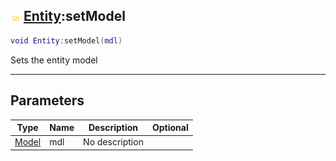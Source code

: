 ## ![shared](.gitbook/assets/shared.png) [Entity](./readme/Entity/README.md):setModel

```lua
void Entity:setModel(mdl)
```

Sets the entity model

------
## Parameters

| Type   | Name | Description | Optional |
| ------ | ---- | ----------- | -------: |
| [Model](./readme/Model/README.md) | mdl | No description |  |

